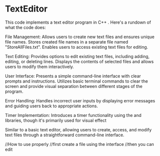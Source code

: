 # TextEditor

This code implements a text editor program in C++ . Here's a rundown of what the code does:

File Management:
Allows users to create new text files and ensures unique file names.
Stores created file names in a separate file named "StoreAllFiles.txt".
Enables users to access existing text files for editing.

Text Editing:
Provides options to edit existing text files, including adding, editing, or deleting lines.
Displays the contents of selected files and allows users to modify them interactively.

User Interface:
Presents a simple command-line interface with clear prompts and instructions.
Utilizes basic terminal commands to clear the screen and provide visual separation between different stages of the program.

Error Handling:
Handles incorrect user inputs by displaying error messages and guiding users back to appropriate actions.

Timer Implementation:
Introduces a timer functionality using the <chrono> and <thread> libraries, though it's primarily used for visual effect 

Similar to a basic text editor, allowing users to create, access, and modify text files through a straightforward command-line interface.


//How to use properly
//first create a file using the interface 
//then you can edit 
